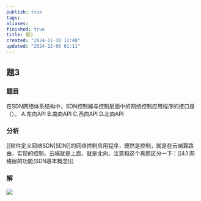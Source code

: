 ```yaml
---
publish: true
tags: 
aliases: 
finished: true
title: 题3
created: "2024-11-30 12:40"
updated: "2024-12-06 01:11"
---
```

## 题3
### 题目
在SDN网络体系结构中，SDN控制器与控制层面中的网络控制应用程序的接口是（）。
A.东向API
B.南向API
C.西向API
D.北向API
### 分析
[[软件定义网络SDN|SDN]]的网络控制应用程序，既然是控制，就是在云端算路由，实现的控制，云端就是上面，就是北向，注意和这个真题区分一下：[[4.1 网络层的功能(SDN基本概念)]]
### 解
![](https://img.hwenyi.tech/202411302153791.webp)
